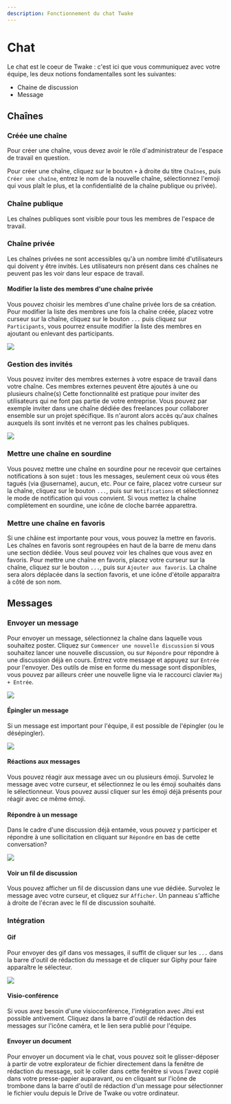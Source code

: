 ```yaml
---
description: Fonctionnement du chat Twake
---
```


# Chat

Le chat est le coeur de Twake : c'est ici que vous communiquez avec votre équipe, les deux notions fondamentalles sont les suivantes:
- Chaine de discussion
- Message


## Chaînes

### Créée une chaîne

Pour créer une chaîne, vous devez avoir le rôle d'administrateur de l'espace de travail en question.

Pour créer une chaîne, cliquez sur le bouton `+` à droite du titre `Chaînes`, puis `Créer une chaîne`, entrez le nom de la nouvelle chaîne, sélectionnez l'emoji qui vous plaît le plus, et la confidentialité de la chaîne publique ou privée).


### Chaîne publique

Les chaînes publiques sont visible pour tous les membres de l'espace de travail.

### Chaîne privée

Les chaînes privées ne sont accessibles qu'à un nombre limité d'utilisateurs qui doivent y être invités. Les utilisateurs non présent dans ces chaînes ne peuvent pas les voir dans leur espace de travail.

#### Modifier la liste des membres d'une chaîne privée

Vous pouvez choisir les membres d'une chaîne privée lors de sa création. Pour modifier la liste des membres une fois la chaîne créée, placez votre curseur sur la chaîne, cliquez sur le bouton `...` puis cliquez sur `Participants`, vous pourrez ensuite modifier la liste des membres en ajoutant ou enlevant des participants.

![](../../assets/private-channel-member.gif)

### Gestion des invités

Vous pouvez inviter des membres externes à votre espace de travail dans votre chaîne. Ces membres externes peuvent être ajoutés à une ou plusieurs chaîne\(s\)
Cette fonctionnalité est pratique pour inviter des utilisateurs qui ne font pas partie de votre entreprise. Vous pouvez par exemple inviter dans une chaîne dédiée des freelances pour collaborer ensemble sur un projet spécifique. Ils n'auront alors accès qu'aux chaînes auxquels ils sont invités et ne verront pas les chaînes publiques.

![](../../assets/externalmember.gif)

### Mettre une chaîne en sourdine

Vous pouvez mettre une chaîne en sourdine pour ne recevoir que certaines  notifications à son sujet : tous les messages, seulement ceux où vous êtes tagués \(via @username\), aucun, etc.
Pour ce faire, placez votre curseur sur la chaîne, cliquez sur le bouton `...`, puis sur `Notifications` et sélectionnez le mode de notification qui vous convient. Si vous mettez la chaîne complètement en sourdine, une icône de cloche barrée apparettra.

### Mettre une chaîne en favoris

Si une châine est importante pour vous, vous pouvez la mettre en favoris. Les chaînes en favoris sont regroupées en haut de la barre de menu dans une section dédiée.
Vous seul pouvez voir les chaînes que vous avez en favoris.
Pour mettre une chaîne en favoris, placez votre curseur sur la chaîne, cliquez sur le bouton `...`, puis sur `Ajouter aux favoris`. La chaîne sera alors déplacée dans la section favoris, et une icône d'étoile apparaitra à côté de son nom.




## Messages

### Envoyer un message

Pour envoyer un message, sélectionnez la chaîne dans laquelle vous souhaitez poster. Cliquez sur `Commencer une nouvelle discussion` si vous souhaitez lancer une nouvelle discussion, ou sur `Répondre` pour répondre à une discussion déjà en cours. Entrez votre message et appuyez sur `Entrée` pour l'envoyer.
Des outils de mise en forme du message sont disponibles, vous pouvez par ailleurs créer une nouvelle ligne via le raccourci clavier `Maj + Entrée`.

![](../../assets/sendmessage.gif)

#### Épingler un message

Si un message est important pour l'équipe, il est possible de l'épingler \(ou le désépingler\).

![](../../assets/pinmessage.gif)

#### Réactions aux messages

Vous pouvez réagir aux message avec un ou plusieurs émoji. Survolez le message avec votre curseur, et sélectionnez le ou les émoji souhaités dans le sélectionneur. Vous pouvez aussi cliquer sur les émoji déjà présents pour réagir avec ce même émoji.

#### Répondre à un message

Dans le cadre d'une discussion déjà entamée, vous pouvez y participer et répondre à une sollicitation en cliquant sur `Répondre` en bas de cette conversation?

![](../../assets/responsemessage.gif)


#### Voir un fil de discussion

Vous pouvez afficher un fil de discussion dans une vue dédiée. Survolez le message avec votre curseur, et cliquez sur `Afficher`. Un panneau s'affiche à droite de l'écran avec le fil de discussion souhaité.

### Intégration

#### Gif 

Pour envoyer des gif dans vos messages, il suffit de cliquer sur les `...` dans la barre d'outil de rédaction du message et de cliquer sur Giphy pour faire apparaître le sélecteur.

![](../../assets/giffy.gif)

#### Visio-conférence

Si vous avez besoin d'une visioconférence, l'intégration avec Jitsi est possible antivement. Cliquez dans la barre d'outil de rédaction des messages sur l'icône caméra, et le lien sera publié pour l'équipe.


#### Envoyer un document

Pour envoyer un document via le chat, vous pouvez soit le glisser-déposer à partir de votre explorateur de fichier directement dans la fenêtre de rédaction du message, soit le coller dans cette fenêtre si vous l'avez copié dans votre presse-papier auparavant, ou en cliquant sur l'icône de trombone dans la barre d'outil de rédaction d'un message pour sélectionner le fichier voulu depuis le Drive de Twake ou votre ordinateur.

